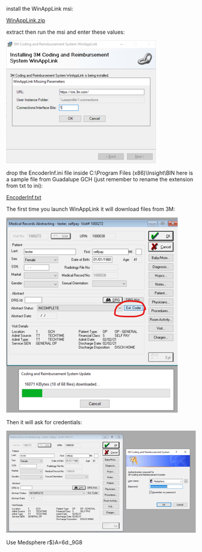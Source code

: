 install the WinAppLink msi:

[WinAppLink.zip](/.attachments/WinAppLink-34414c84-fdb8-4e55-a947-4b9cecb524c2.zip)

extract then run the msi and enter these values:

![image.png](/.attachments/image-5978d545-04f3-45c2-bf88-1cfb0e101bdb.png)

drop the EncoderInf.ini file inside C:\Program Files (x86)\Insight\BIN here is a sample file from Guadalupe GCH (just remember to rename the extension from txt to ini):

[EncoderInf.txt](/.attachments/EncoderInf-b5c5c068-d478-4b6c-808b-eb940146ff22.txt)

The first time you launch WinAppLink it will download files from 3M:

![image.png](/.attachments/image-4f8a5793-5d9d-4b69-87ce-8f9eea6a4405.png)

Then it will ask for credentials:

![image.png](/.attachments/image-0f573cfd-8f41-4205-ab44-15668d17dfa0.png)

Use Medsphere r$}A=6d:_9G8
